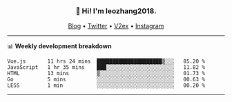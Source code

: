 <h3 align="center">👋 Hi! I'm leozhang2018.</h3>
<p align="center">
  <a href="https://code.leozhang2018.me">Blog</a> •
  <a href="https://twitter.com/leozhang2018">Twitter</a> •
  <a href="https://www.v2ex.com/member/leozhang">V2ex</a> •
  <a href="https://www.instagram.com/leozhanghere">Instagram</a>
</p>

-------

📊 **Weekly development breakdown**
<!--START_SECTION:waka-->
```text
Vue.js       11 hrs 24 mins  █████████████████████▒░░░   85.20 % 
JavaScript   1 hr 35 mins    ███░░░░░░░░░░░░░░░░░░░░░░   11.82 % 
HTML         13 mins         ▒░░░░░░░░░░░░░░░░░░░░░░░░   01.73 % 
Go           5 mins          ░░░░░░░░░░░░░░░░░░░░░░░░░   00.63 % 
LESS         1 min           ░░░░░░░░░░░░░░░░░░░░░░░░░   00.20 % 
```
<!--END_SECTION:waka-->
-------
